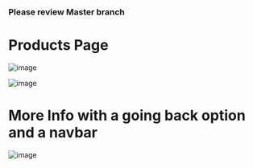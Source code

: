 ### Please review Master branch

# Products Page
![image](https://user-images.githubusercontent.com/83899022/209187765-39b92f5a-a8a2-4210-b39d-dc079a6d36fb.png)


![image](https://user-images.githubusercontent.com/83899022/209187870-235e41a6-f4f4-4039-8bcb-4d5e6863bbbe.png)


# More Info with a going back option and a navbar

![image](https://user-images.githubusercontent.com/83899022/209188058-c0b88da0-2d47-4dfa-8e46-9e4431a2f2d9.png)
